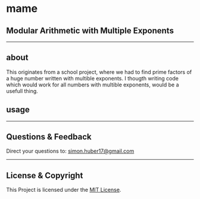 # mame
## Modular Arithmetic with Multiple Exponents
---

## about
This originates from a school project, where we had to find prime factors of a huge number written with multible exponents. I thougth writing code which would work for all numbers with multible exponents, would be a usefull thing.

## usage

---

## Questions & Feedback
Direct your questions to: simon.huber17@gmail.com

---

## License & Copyright
This Project is licensed under the [MIT License](LICENSE).

